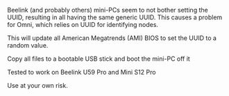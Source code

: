 Beelink (and probably others) mini-PCs seem to not bother setting the UUID, resulting in all having the same generic UUID. This causes a problem for Omni, which relies on UUID for identifying nodes.

This will update all American Megatrends (AMI) BIOS to set the UUID to a random value.

Copy all files to a bootable USB stick and boot the mini-PC off it

Tested to work on Beelink U59 Pro and Mini S12 Pro

Use at your own risk.
